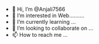 - 👋 Hi, I’m @Anjali7566
- 👀 I’m interested in Web..........
- 🌱 I’m currently learning ...
- 💞️ I’m looking to collaborate on ...
- 📫 How to reach me ...

<!---
Anjali7566/Anjali7566 is a ✨ special ✨ repository because its `README.md` (this file) appears on your GitHub profile.
You can click the Preview link to take a look at your changes.
--->
